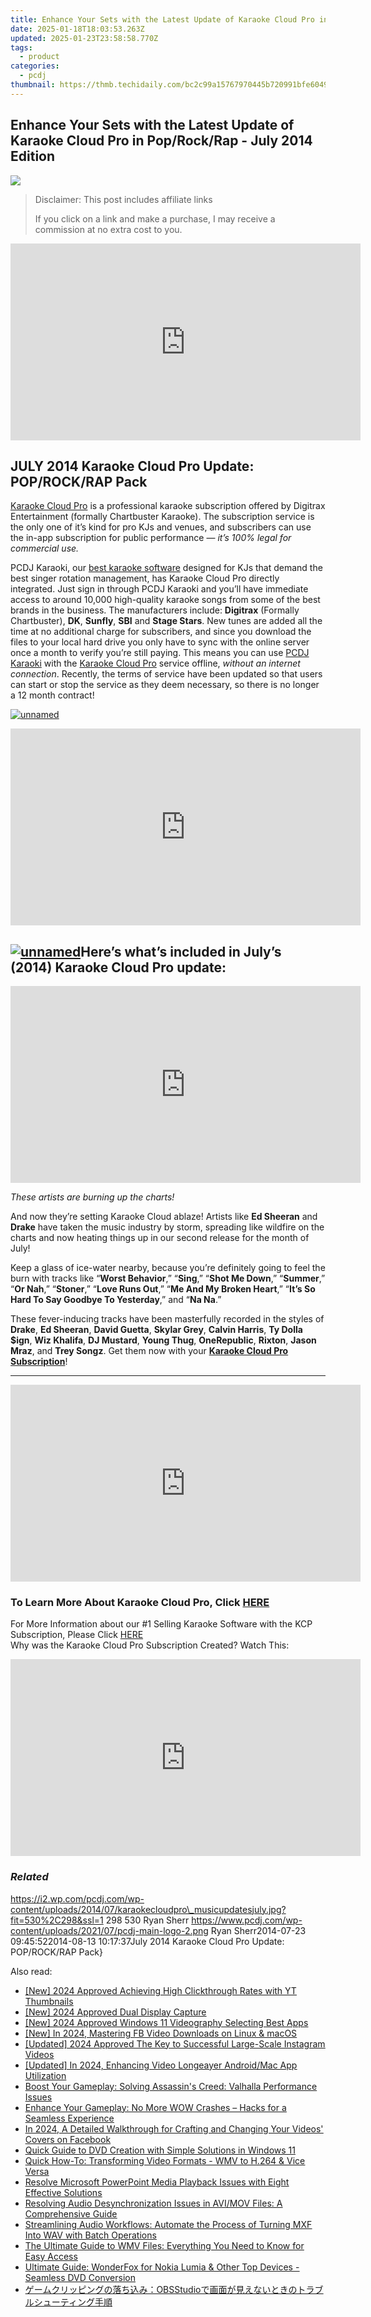 ```yaml
---
title: Enhance Your Sets with the Latest Update of Karaoke Cloud Pro in Pop/Rock/Rap - July 2014 Edition
date: 2025-01-18T18:03:53.263Z
updated: 2025-01-23T23:58:58.770Z
tags:
  - product
categories:
  - pcdj
thumbnail: https://thmb.techidaily.com/bc2c99a15767970445b720991bfe6049016a7b4219485f8b4e5eef1b59d8c9e2.jpg
---
```


## Enhance Your Sets with the Latest Update of Karaoke Cloud Pro in Pop/Rock/Rap - July 2014 Edition

[![](https://i2.wp.com/pcdj.com/wp-content/uploads/2014/07/karaokecloudpro_musicupdatesjuly.jpg?resize=530%2C270&ssl=1)](https://i2.wp.com/pcdj.com/wp-content/uploads/2014/07/karaokecloudpro%5Fmusicupdatesjuly.jpg?fit=530%2C298&ssl=1 "karaokecloudpro_musicupdatesjuly")

>  Disclaimer: This post includes affiliate links
>
>  If you click on a link and make a purchase, I may receive a commission at no extra cost to you.
>

<!-- affiliate ads begin -->
<iframe width="560" height="315" src="https://www.youtube.com/embed/_O8m9KphYzs?si=jITthzeyX_Kmt9X2" title="YouTube video player" frameborder="0" allow="accelerometer; autoplay; clipboard-write; encrypted-media; gyroscope; picture-in-picture; web-share" referrerpolicy="strict-origin-when-cross-origin" allowfullscreen></iframe>
<!-- affiliate ads end -->

## **JULY 2014 Karaoke Cloud Pro Update: POP/ROCK/RAP Pack**

[Karaoke Cloud Pro](https://tools.techidaily.com/pcdj/products/) is a professional karaoke subscription offered by Digitrax Entertainment (formally Chartbuster Karaoke). The subscription service is the only one of it’s kind for pro KJs and venues, and subscribers can use the in-app subscription for public performance — _it’s 100% legal for commercial use._

PCDJ Karaoki, our [best karaoke software](https://tools.techidaily.com/pcdj/products/) designed for KJs that demand the best singer rotation management, has Karaoke Cloud Pro directly integrated. Just sign in through PCDJ Karaoki and you’ll have immediate access to around 10,000 high-quality karaoke songs from some of the best brands in the business. The manufacturers include: **Digitrax** (Formally Chartbuster), **DK**, **Sunfly**, **SBI** and **Stage Stars**. New tunes are added all the time at no additional charge for subscribers, and since you download the files to your local hard drive you only have to sync with the online server once a month to verify you’re still paying. This means you can use [PCDJ Karaoki](https://tools.techidaily.com/pcdj/products/) with the [Karaoke Cloud Pro](https://tools.techidaily.com/pcdj/products/) service offline, _without an internet connection_. Recently, the terms of service have been updated so that users can start or stop the service as they deem necessary, so there is no longer a 12 month contract!

[![unnamed](https://pcdj.com/wp-content/uploads/2014/07/banner-unnamed.jpg)](https://pcdj.com/wp-content/uploads/2014/07/banner-unnamed.jpg)

<!-- affiliate ads begin -->
<iframe width="560" height="315" src="https://www.youtube.com/embed/zWYVKFk3yPQ?si=Yu7xsjIYgRiq8zHk" title="YouTube video player" frameborder="0" allow="accelerometer; autoplay; clipboard-write; encrypted-media; gyroscope; picture-in-picture; web-share" referrerpolicy="strict-origin-when-cross-origin" allowfullscreen></iframe>
<!-- affiliate ads end -->

## **[![unnamed](https://pcdj.com/wp-content/uploads/2014/07/newhitskcp.png)](https://pcdj.com/wp-content/uploads/2014/07/newhitskcp.png)Here’s what’s included in July’s (2014) Karaoke Cloud Pro update:**

<!-- affiliate ads begin -->
<iframe width="560" height="315" src="https://www.youtube.com/embed/HaM818fFKXQ?si=ZZLA4lFSHSgCpSE0" title="YouTube video player" frameborder="0" allow="accelerometer; autoplay; clipboard-write; encrypted-media; gyroscope; picture-in-picture; web-share" referrerpolicy="strict-origin-when-cross-origin" allowfullscreen></iframe>
<!-- affiliate ads end -->

_These artists are burning up the charts!_

And now they’re setting Karaoke Cloud ablaze! Artists like **Ed Sheeran** and **Drake** have taken the music industry by storm, spreading like wildfire on the charts and now heating things up in our second release for the month of July!

Keep a glass of ice-water nearby, because you’re definitely going to feel the burn with tracks like “**Worst Behavior**,” “**Sing**,” “**Shot Me Down**,” “**Summer**,” “**Or Nah**,” “**Stoner**,” “**Love Runs Out**,” “**Me And My Broken Heart**,” “**It’s So Hard To Say Goodbye To Yesterday**,” and “**Na Na**.”

These fever-inducing tracks have been masterfully recorded in the styles of **Drake**, **Ed Sheeran**, **David Guetta**, **Skylar Grey**, **Calvin Harris**, **Ty Dolla $ign**, **Wiz Khalifa**, **DJ Mustard**, **Young Thug**, **OneRepublic**, **Rixton**, **Jason Mraz**, and **Trey Songz**. Get them now with your **[Karaoke Cloud Pro Subscription](https://tools.techidaily.com/pcdj/products/)**!

---

<!-- affiliate ads begin -->
<iframe width="560" height="315" src="https://www.youtube.com/embed/OZQJUTr44rA?si=ADA0nD1VnXjR_sH0" title="YouTube video player" frameborder="0" allow="accelerometer; autoplay; clipboard-write; encrypted-media; gyroscope; picture-in-picture; web-share" referrerpolicy="strict-origin-when-cross-origin" allowfullscreen></iframe>
<!-- affiliate ads end -->

### To Learn More About Karaoke Cloud Pro, Click [HERE](https://tools.techidaily.com/pcdj/products/)
For More Information about our #1 Selling Karaoke Software with the KCP Subscription, Please Click [HERE](https://tools.techidaily.com/pcdj/products/)  
Why was the Karaoke Cloud Pro Subscription Created? Watch This:

<!-- affiliate ads begin -->
<iframe width="560" height="315" src="https://www.youtube.com/embed/jvwX82j3ci0?si=gAWoovjXgs3m1d7S" title="YouTube video player" frameborder="0" allow="accelerometer; autoplay; clipboard-write; encrypted-media; gyroscope; picture-in-picture; web-share" referrerpolicy="strict-origin-when-cross-origin" allowfullscreen></iframe>
<!-- affiliate ads end -->

### _Related_

https://i2.wp.com/pcdj.com/wp-content/uploads/2014/07/karaokecloudpro\_musicupdatesjuly.jpg?fit=530%2C298&ssl=1 298 530 Ryan Sherr https://www.pcdj.com/wp-content/uploads/2021/07/pcdj-main-logo-2.png Ryan Sherr2014-07-23 09:45:522014-08-13 10:17:37July 2014 Karaoke Cloud Pro Update: POP/ROCK/RAP Pack}

<ins class="adsbygoogle"
     style="display:block"
     data-ad-format="autorelaxed"
     data-ad-client="ca-pub-7571918770474297"
     data-ad-slot="1223367746"></ins>

<ins class="adsbygoogle"
     style="display:block"
     data-ad-client="ca-pub-7571918770474297"
     data-ad-slot="8358498916"
     data-ad-format="auto"
     data-full-width-responsive="true"></ins>

<span class="atpl-alsoreadstyle">Also read:</span>
<div><ul>
<li><a href="https://youtube-web.techidaily.com/024-approved-achieving-high-clickthrough-rates-with-yt-thumbnails/"><u>[New] 2024 Approved Achieving High Clickthrough Rates with YT Thumbnails</u></a></li>
<li><a href="https://video-capture.techidaily.com/new-2024-approved-dual-display-capture/"><u>[New] 2024 Approved Dual Display Capture</u></a></li>
<li><a href="https://screen-recording.techidaily.com/new-2024-approved-windows-11-videography-selecting-best-apps/"><u>[New] 2024 Approved Windows 11 Videography Selecting Best Apps</u></a></li>
<li><a href="https://facebook-video-recording.techidaily.com/new-in-2024-mastering-fb-video-downloads-on-linux-and-macos/"><u>[New] In 2024, Mastering FB Video Downloads on Linux & macOS</u></a></li>
<li><a href="https://instagram-video-files.techidaily.com/updated-2024-approved-the-key-to-successful-large-scale-instagram-videos/"><u>[Updated] 2024 Approved The Key to Successful Large-Scale Instagram Videos</u></a></li>
<li><a href="https://snapchat-videos.techidaily.com/updated-in-2024-enhancing-video-longeayer-androidmac-app-utilization/"><u>[Updated] In 2024, Enhancing Video Longeayer Android/Mac App Utilization</u></a></li>
<li><a href="https://win-able.techidaily.com/boost-your-gameplay-solving-assassins-creed-valhalla-performance-issues/"><u>Boost Your Gameplay: Solving Assassin's Creed: Valhalla Performance Issues</u></a></li>
<li><a href="https://win-answers.techidaily.com/enhance-your-gameplay-no-more-wow-crashes-hacks-for-a-seamless-experience/"><u>Enhance Your Gameplay: No More WOW Crashes – Hacks for a Seamless Experience</u></a></li>
<li><a href="https://facebook-video-files.techidaily.com/in-2024-a-detailed-walkthrough-for-crafting-and-changing-your-videos-covers-on-facebook/"><u>In 2024, A Detailed Walkthrough for Crafting and Changing Your Videos' Covers on Facebook</u></a></li>
<li><a href="https://discover-able.techidaily.com/quick-guide-to-dvd-creation-with-simple-solutions-in-windows-11/"><u>Quick Guide to DVD Creation with Simple Solutions in Windows 11</u></a></li>
<li><a href="https://discover-able.techidaily.com/quick-how-to-transforming-video-formats-wmv-to-h264-and-vice-versa/"><u>Quick How-To: Transforming Video Formats - WMV to H.264 & Vice Versa</u></a></li>
<li><a href="https://discover-able.techidaily.com/resolve-microsoft-powerpoint-media-playback-issues-with-eight-effective-solutions/"><u>Resolve Microsoft PowerPoint Media Playback Issues with Eight Effective Solutions</u></a></li>
<li><a href="https://discover-able.techidaily.com/resolving-audio-desynchronization-issues-in-avimov-files-a-comprehensive-guide/"><u>Resolving Audio Desynchronization Issues in AVI/MOV Files: A Comprehensive Guide</u></a></li>
<li><a href="https://discover-able.techidaily.com/streamlining-audio-workflows-automate-the-process-of-turning-mxf-into-wav-with-batch-operations/"><u>Streamlining Audio Workflows: Automate the Process of Turning MXF Into WAV with Batch Operations</u></a></li>
<li><a href="https://discover-able.techidaily.com/the-ultimate-guide-to-wmv-files-everything-you-need-to-know-for-easy-access/"><u>The Ultimate Guide to WMV Files: Everything You Need to Know for Easy Access</u></a></li>
<li><a href="https://discover-able.techidaily.com/ultimate-guide-wonderfox-for-nokia-lumia-and-other-top-devices-seamless-dvd-conversion/"><u>Ultimate Guide: WonderFox for Nokia Lumia & Other Top Devices - Seamless DVD Conversion</u></a></li>
<li><a href="https://discover-able.techidaily.com/obsstudio/"><u>ゲームクリッピングの落ち込み：OBSStudioで画面が見えないときのトラブルシューティング手順</u></a></li>
</ul></div>

